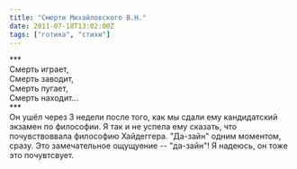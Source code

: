 ```yaml
---
title: "Смерти Михайловского В.Н."
date: 2011-07-18T13:02:00Z
tags: ["готика", "стихи"]
---
```


\*\*\*  
Смерть играет,  
Смерть заводит,  
Смерть пугает,  
Смерть находит...  
\*\*\*  
Он ушёл через 3 недели после того, как мы сдали ему кандидатский экзамен по философии. Я так и не успела ему сказать, что почувствоввала философию Хайдеггера. "Да-зайн" одним моментом, сразу. Это замечательное ощущуение -- "да-зайн"! Я надеюсь, он тоже это почувтсвует.



